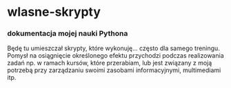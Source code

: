 # wlasne-skrypty
### dokumentacja mojej nauki Pythona

Będę tu umieszczał skrypty, które wykonuję... często dla samego treningu.
Pomysł na osiągnięcie określonego efektu przychodzi podczas realizowania zadań np. w ramach kursów, które przerabiam, lub jest związany z moją potrzebą przy zarządzaniu swoimi zasobami informacyjnymi, multimediami itp.

